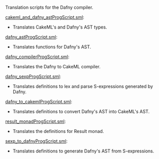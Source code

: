 Translation scripts for the Dafny compiler.

[cakeml_and_dafny_astProgScript.sml](cakeml_and_dafny_astProgScript.sml):
* Translates CakeML's and Dafny's AST types.

[dafny_astProgScript.sml](dafny_astProgScript.sml):
* Translates functions for Dafny's AST.

[dafny_compilerProgScript.sml](dafny_compilerProgScript.sml):
* Translates the Dafny to CakeML compiler.

[dafny_sexpProgScript.sml](dafny_sexpProgScript.sml):
* Translates definitions to lex and parse S-expressions generated by Dafny.

[dafny_to_cakemlProgScript.sml](dafny_to_cakemlProgScript.sml):
* Translates definitions to convert Dafny's AST into CakeML's AST.

[result_monadProgScript.sml](result_monadProgScript.sml):
* Translates the definitions for Result monad.

[sexp_to_dafnyProgScript.sml](sexp_to_dafnyProgScript.sml):
* Translates definitions to generate Dafny's AST from S-expressions.
